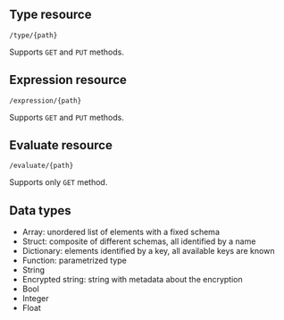 ## Type resource

`/type/{path}`

Supports `GET` and `PUT` methods.

## Expression resource

`/expression/{path}`

Supports `GET` and `PUT` methods.

## Evaluate resource

`/evaluate/{path}`

Supports only `GET` method.

## Data types

* Array: unordered list of elements with a fixed schema
* Struct: composite of different schemas, all identified by a name
* Dictionary: elements identified by a key, all available keys are known
* Function: parametrized type
* String
* Encrypted string: string with metadata about the encryption
* Bool
* Integer
* Float
